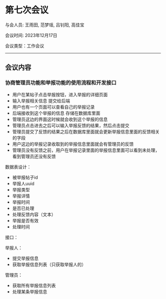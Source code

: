 # 第七次会议

与会人员: 王雨田, 范梦瑶, 吕钊阳, 高佳宝

会议时间: 2023年12月17日

会议类型：工作会议

---

## 会议内容

### 协商管理员功能和举报功能的使用流程和开发接口

- 用户在某帖子点击举报按钮，进入举报的详细页面
- 输入举报相关信息 提交给后端
- 用户也有一个页面可以查看自己的举报记录
- 后端接收到这个举报的信息 存储在数据库里面
- 管理员这边的界面这时候就会收到这个举报的信息
- 管理员点击进去之后可以输入举报反馈的结果，然后点击提交
- 管理员提交了反馈的结果之后在数据库里面就会更新举报信息里面的反馈相关的字段
- 用户这边的举报记录收取到的举报信息里面就会有管理员的反馈
- 管理员没有反馈之前，用户在举报记录里面的举报信息里面可以看到未处理，看到管理员还没有反馈

数据表设计：

- 被举报帖子id
- 举报人uuid
- 举报类型
- 举报详情
- 举报时间
- 是否已处理
- 处理反馈内容（文本）
- 举报是否有效
- 处理时间

接口：

举报人：

- 提交举报信息
- 获取举报信息列表（只获取举报人的）

管理员：

- 获取所有举报信息列表
- 处理某条举报信息